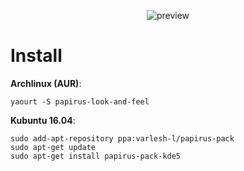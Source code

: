 <p align="center">
  <img src="https://raw.githubusercontent.com/PapirusDevelopmentTeam/papirus-look-and-feel/master/preview.png" alt="preview"/>
</p>

# Install
**Archlinux (AUR)**:
```
yaourt -S papirus-look-and-feel
```
**Kubuntu 16.04**:
```
sudo add-apt-repository ppa:varlesh-l/papirus-pack
sudo apt-get update
sudo apt-get install papirus-pack-kde5
```
